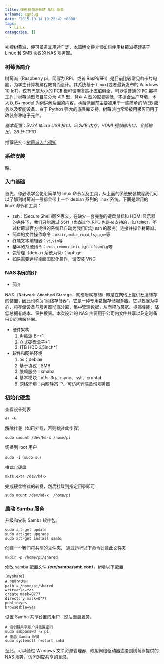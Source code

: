 ```yaml
---
title: 使用树莓派搭建 NAS 服务
urlname: cgm3ug
date: '2015-10-18 19:25:42 +0800'
tags:
  - linux
categories: []
---
```


初探树莓派，便可知道其用途广泛，本篇博文将介绍如何使用树莓派搭建基于 Linux 和 SMB 协议的 NAS 服务器。

### 树莓派简介

树莓派（Raspberry pi，简写为 RPi，或者 RasPi/RPi）是目前比较常见的卡片电脑，为学生计算机编程教育而设计。其系统基于 Linux(或者最新发布的 Windows 10 IoT)。仅有巴掌大小的 PCB 板可谓麻雀虽小五脏俱全，可以像普通的 PC 那样工作。树莓派型号目前分为 A\B 型，其中 A 型的配置较低，不适合生产环境，本人以 B+ model 为例讲解后面的内容。树莓派目前主要被用于一些简单的 WEB 服务以及智能设备、由于 Python 强大的底层库支持，树莓派也常常被用极客们用于改装各种电子元件。

<!-- more -->

_基本配置：5V2A Micro USB 接口、512MB 内存、HDMI 视频输出口、音频输出、26 针 GPIO_

推荐链接：[树莓派入门须知](http://www.shumeipai.net/thread-21180-1-1.html?_dsign=81e52e75)

### 系统安装

略。

### 入门基础

首先，你必须学会使用简单的 linux 命令以及工具，从上面的系统安装教程我们可以了解到树莓派一般都会带上一个 debian 系列的 linux 系统。下面是常用的 linux 命令和工具：

- ssh：(Secure Shell)顾名思义，在缺少一套完整的键盘鼠标和 HDMI 显示器的条件下，我们只能通过 SSH（当然其他 RPC 也是被支持的，如 telnet，不过树莓派官方提供的系统已自动为我们启动 ssh 的服务）连接并操作树莓派。
- 简单的文件操作命令：`mkdir`,`rmdir`,`rm`,`cd`,`ls`,`cp`,`mv`等
- 终端文本编辑器：`vi`,`vim`等
- 基本的系统指令：`exit`,`reboot`,`init 0`,`ps`,`ifconfig`等
- 包管理（debian 系统为例）：apt-get
- 如果需要远程桌面图形化操作，请安装 VNC

### NAS 构架简介

- 简介

NAS（Network Attached Storage：网络附属存储）即是在网络上提供数据储存的装置，因此也称为“网络存储器”。它是一种专用数据存储服务器。它以数据为中心，将存储设备与服务器彻底分离，集中管理数据，从而释放带宽、提高性能、降低总拥有成本、保护投资。本次设计的 NAS 主要用于公司内文件共享以及定时备份到远端服务器。

- 硬件架构
  1.  树莓派 B+\*1
  2.  立式硬盘盒子\*1
  3.  1TB HDD 3.5inch\*1
- 软件和网络环境
  1.  os：debian
  2.  基于协议：SMB
  3.  依赖服务：smaba
  4.  基本模块：ntfs-3g、rsync、ssh、crontab
  5.  网络环境：内网静态 IP、可访问远端备份服务器

### 初始化硬盘

查看设备列表

```
df -h
```

解除挂载（如已挂载，否则跳过此步骤）

```
sudo umount /dev/hd-x /home/pi
```

切换到 root 用户

```
sudo -i（sudo su）
```

格式化硬盘

```
mkfs.ext4 /dev/hd-x
```

完成硬盘格式的转换，然后挂载到指定目录即可

```
sudo mount /dev/hd-x  /home/pi
```

### 启动 Samba 服务

升级和安装 Samba 软件包。

```
sudo apt-get update
sudo apt-get upgrade
sudo apt-get install samba
```

创建一个我们将共享的文件夹， 通过运行以下命令创建此文件夹

```
mkdir -p /home/pi/shared
```

修改 samba 配置文件 **/etc/samba/smb.conf**，新增以下配置

```
[myshare]
# 可匿名访问
path = /home/pi/shared
writeable=Yes
create mask=0777
directory mask=0777
public=yes
browseable=yes
```

设置 Samba 共享设置的用户，然后重启服务。

```
# 设创建共享账户并设置密码
sudo smbpasswd -a pi
# 重启 Samba 服务
sudo systemctl restart smbd
```

至此，可以通过 Windows 文件资源管理器，映射网络驱动器连接到树莓派提供的 NAS 服务，访问对应共享的目录。
